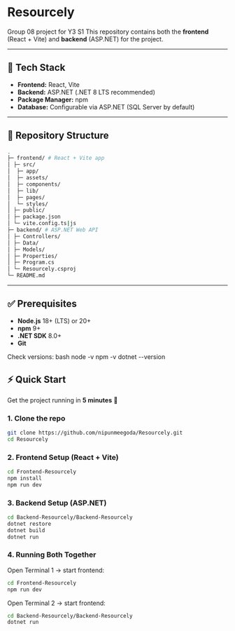 # Resourcely
Group 08 project for Y3 S1
This repository contains both the **frontend** (React + Vite) and **backend** (ASP.NET) for the project.  

---

## 🚀 Tech Stack

- **Frontend:** React, Vite  
- **Backend:** ASP.NET (.NET 8 LTS recommended)  
- **Package Manager:** npm  
- **Database:** Configurable via ASP.NET (SQL Server by default)  

---

## 📂 Repository Structure
```bash
.
├─ frontend/ # React + Vite app 
│ ├─ src/
│  ├─ app/          
│  ├─ assets/       
│  ├─ components/  
│  ├─ lib/          
│  ├─ pages/        
│  └─ styles/        
│ ├─ public/
│ ├─ package.json
│ └─ vite.config.ts|js
├─ backend/ # ASP.NET Web API
│ ├─ Controllers/
│ ├─ Data/
│ ├─ Models/
│ ├─ Properties/
│ ├─ Program.cs
│ └─ Resourcely.csproj
└─ README.md
```

---

## ✅ Prerequisites

- **Node.js** 18+ (LTS) or 20+  
- **npm** 9+  
- **.NET SDK** 8.0+  
- **Git**  

Check versions:
bash
node -v
npm -v
dotnet --version

## ⚡ Quick Start

Get the project running in **5 minutes** 🚀

### 1. Clone the repo
```bash
git clone https://github.com/nipunmeegoda/Resourcely.git
cd Resourcely
```
### 2. Frontend Setup (React + Vite)
```bash
cd Frontend-Resourcely
npm install
npm run dev
```
### 3. Backend Setup (ASP.NET)
```bash
cd Backend-Resourcely/Backend-Resourcely
dotnet restore
dotnet build
dotnet run

```
### 4. Running Both Together
Open Terminal 1 → start frontend:
```bash
cd Frontend-Resourcely
npm run dev
```
Open Terminal 2 → start frontend:
```bash
cd Backend-Resourcely/Backend-Resourcely
dotnet run

```







